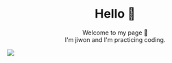 <div align="center">
  <h1>Hello 👋</h1>
  <p>Welcome to my page 🤭<br>I'm jiwon and I'm practicing coding.</p>

</div>

<img src="file:///Users/macbookpro/Desktop/71863da3aa9943a22f24a76d0718ea23.gif"/>


